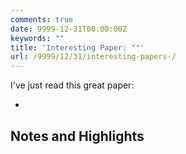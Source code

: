 ```yaml
---
comments: true
date: 9999-12-31T00:00:00Z
keywords: ""
title: 'Interesting Paper: ""'
url: /9999/12/31/interesting-papers-/
---
```


I've just read this great paper:

- []()

## Notes and Highlights


